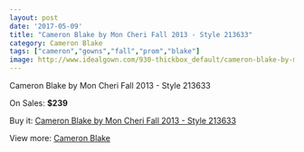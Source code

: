 ```yaml
---
layout: post
date: '2017-05-09'
title: "Cameron Blake by Mon Cheri Fall 2013 - Style 213633"
category: Cameron Blake
tags: ["cameron","gowns","fall","prom","blake"]
image: http://www.idealgown.com/930-thickbox_default/cameron-blake-by-mon-cheri-fall-2013-style-213633.jpg
---
```

Cameron Blake by Mon Cheri Fall 2013 - Style 213633

On Sales: **$239**
<a href="https://www.idealgown.com/en/cameron-blake/419-cameron-blake-by-mon-cheri-fall-2013-style-213633.html"><amp-img layout="responsive" width="600" height="600" src="//www.idealgown.com/930-thickbox_default/cameron-blake-by-mon-cheri-fall-2013-style-213633.jpg" alt="Cameron Blake by Mon Cheri Fall 2013 - Style 213633 0" /></a>
<a href="https://www.idealgown.com/en/cameron-blake/419-cameron-blake-by-mon-cheri-fall-2013-style-213633.html"><amp-img layout="responsive" width="600" height="600" src="//www.idealgown.com/933-thickbox_default/cameron-blake-by-mon-cheri-fall-2013-style-213633.jpg" alt="Cameron Blake by Mon Cheri Fall 2013 - Style 213633 1" /></a>
<a href="https://www.idealgown.com/en/cameron-blake/419-cameron-blake-by-mon-cheri-fall-2013-style-213633.html"><amp-img layout="responsive" width="600" height="600" src="//www.idealgown.com/932-thickbox_default/cameron-blake-by-mon-cheri-fall-2013-style-213633.jpg" alt="Cameron Blake by Mon Cheri Fall 2013 - Style 213633 2" /></a>
<a href="https://www.idealgown.com/en/cameron-blake/419-cameron-blake-by-mon-cheri-fall-2013-style-213633.html"><amp-img layout="responsive" width="600" height="600" src="//www.idealgown.com/931-thickbox_default/cameron-blake-by-mon-cheri-fall-2013-style-213633.jpg" alt="Cameron Blake by Mon Cheri Fall 2013 - Style 213633 3" /></a>

Buy it: [Cameron Blake by Mon Cheri Fall 2013 - Style 213633](https://www.idealgown.com/en/cameron-blake/419-cameron-blake-by-mon-cheri-fall-2013-style-213633.html "Cameron Blake by Mon Cheri Fall 2013 - Style 213633")

View more: [Cameron Blake](https://www.idealgown.com/en/7-cameron-blake "Cameron Blake")